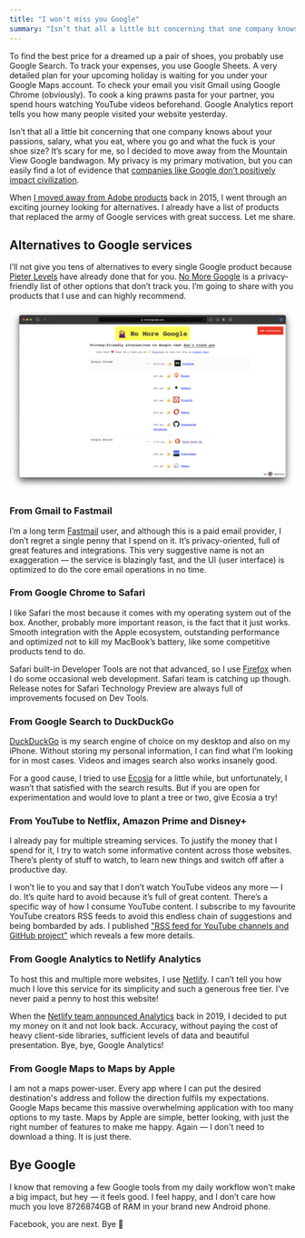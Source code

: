 ```yaml
---
title: "I won't miss you Google"
summary: "Isn’t that all a little bit concerning that one company knows about your passions, salary, what you eat, where you go and what the fuck is your shoe size? It’s scary for me, so I decided to move away from the Mountain View Google bandwagon."
---
```


To find the best price for a dreamed up a pair of shoes, you probably use Google Search. To track your expenses, you use Google Sheets. A very detailed plan for your upcoming holiday is waiting for you under your Google Maps account. To check your email you visit Gmail using Google Chrome (obviously). To cook a king prawns pasta for your partner, you spend hours watching YouTube videos beforehand. Google Analytics report tells you how many people visited your website yesterday.

Isn’t that all a little bit concerning that one company knows about your passions, salary, what you eat, where you go and what the fuck is your shoe size? It’s scary for me, so I decided to move away from the Mountain View Google bandwagon. My privacy is my primary motivation, but you can easily find a lot of evidence that [companies like Google don’t positively impact civilization](https://www.scientificamerican.com/article/big-tech-out-of-control-capitalism-and-the-end-of-civilization/).

When [I moved away from Adobe products](/i-wont-miss-you-adobe/) back in 2015, I went through an exciting journey looking for alternatives. I already have a list of products that replaced the army of Google services with great success. Let me share.

## Alternatives to Google services

I’ll not give you tens of alternatives to every single Google product because [Pieter Levels](https://twitter.com/levelsio) have already done that for you. [No More Google](https://nomoregoogle.com)  is a privacy-friendly list of other options that don’t track you. I’m going to share with you products that I use and can highly recommend. 

![Screenshot of "No More Google" website created by Pieter Levels](2021-01-08-1.png)

### From Gmail to Fastmail

I’m a long term [Fastmail](https://www.fastmail.com) user, and although this is a paid email provider, I don’t regret a single penny that I spend on it. It’s privacy-oriented, full of great features and integrations. This very suggestive name is not an exaggeration — the service is blazingly fast, and the UI (user interface) is optimized to do the core email operations in no time.

### From Google Chrome to Safari

I like Safari the most because it comes with my operating system out of the box. Another, probably more important reason, is the fact that it just works. Smooth integration with the Apple ecosystem, outstanding performance and optimized not to kill my MacBook’s battery, like some competitive products tend to do.

Safari built-in Developer Tools are not that advanced, so I use [Firefox](https://www.mozilla.org/en-GB/firefox/new/) when I do some occasional web development. Safari team is catching up though. Release notes for Safari Technology Preview are always full of improvements focused on Dev Tools.

### From Google Search to DuckDuckGo

[DuckDuckGo](https://duckduckgo.com) is my search engine of choice on my desktop and also on my iPhone. Without storing my personal information, I can find what I’m looking for in most cases. Videos and images search also works insanely good.

For a good cause, I tried to use [Ecosia](https://www.ecosia.org) for a little while, but unfortunately, I wasn’t that satisfied with the search results. But if you are open for experimentation and would love to plant a tree or two, give Ecosia a try!

### From YouTube to Netflix, Amazon Prime and Disney+

I already pay for multiple streaming services. To justify the money that I spend for it, I try to watch some informative content across those websites. There’s plenty of stuff to watch, to learn new things and switch off after a productive day.

I won’t lie to you and say that I don’t watch YouTube videos any more — I do. It’s quite hard to avoid because it’s full of great content. There’s a specific way of how I consume YouTube content. I subscribe to my favourite YouTube creators RSS feeds to avoid this endless chain of suggestions and being bombarded by ads. I published ["RSS feed for YouTube channels and GitHub project"](https://pawelgrzybek.com/rss-feed-for-youtube-channels-and-github-project/) which reveals a few more details.

### From Google Analytics to Netlify Analytics

To host this and multiple more websites, I use [Netlify](https://www.netlify.com). I can’t tell you how much I love this service for its simplicity and such a generous free tier. I’ve never paid a penny to host this website!

When the [Netlify team announced Analytics](https://www.netlify.com/blog/2019/07/10/netlify-analytics-accurate-insights-without-performance-impacts/)  back in 2019, I decided to put my money on it and not look back. Accuracy, without paying the cost of heavy client-side libraries, sufficient levels of data and beautiful presentation. Bye, bye, Google Analytics!

### From Google Maps to Maps by Apple

I am not a maps power-user. Every app where I can put the desired destination's address and follow the direction fulfils my expectations. Google Maps became this massive overwhelming application with too many options to my taste. Maps by Apple are simple, better looking, with just the right number of features to make me happy. Again — I don't need to download a thing. It is just there.

## Bye Google

I know that removing a few Google tools from my daily workflow won’t make a big impact, but hey — it feels good. I feel happy, and I don’t care how much you love 8726874GB of RAM in your brand new Android phone.

Facebook, you are next. Bye 💋
